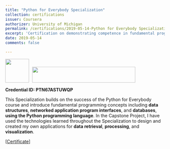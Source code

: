 ```yaml
---
title: "Python for Everybody Specialization"
collection: certifications
issuer: Coursera
authorizer: University of Michigan
permalink: /certifications/2019-05-14-Python for Everybody Specialization-12
excerpt: 'Certification on demonstrating competence in fundamental programming concepts including data structures, networked application program interfaces, and databases, using the Python programming language.'
date: 2019-05-14
comments: false

---
```

<img src="https://mrifkikurniawan.github.io/images/coursera.jpg" width="75" height="75" /><img src="https://mrifkikurniawan.github.io/images/uni-michigan.png" width="326" height="50" hspace="10" />

**Credential ID: PTN67ASTUWQP**

This Specialization builds on the success of the Python for Everybody course and introduce fundamental programming concepts including **data structures**, **networked application program interfaces**, and **databases**, **using the Python programming language**. In the Capstone Project, I have used the technologies learned throughout the Specialization to design and created my own applications for **data retrieval**, **processing**, and **visualization**.

[[Certificate](https://www.coursera.org/verify/specialization/PTN67ASTUWQP)]
